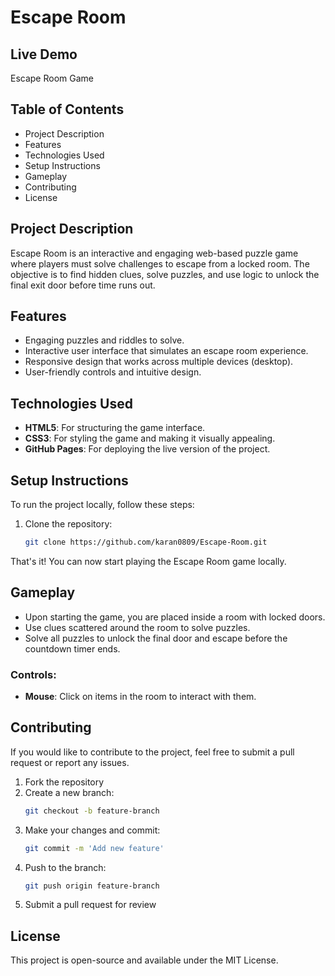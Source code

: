 # Escape Room

## Live Demo
Escape Room Game

## Table of Contents
- Project Description
- Features
- Technologies Used
- Setup Instructions
- Gameplay
- Contributing
- License

## Project Description
Escape Room is an interactive and engaging web-based puzzle game where players must solve challenges to escape from a locked room. The objective is to find hidden clues, solve puzzles, and use logic to unlock the final exit door before time runs out.

## Features
- Engaging puzzles and riddles to solve.
- Interactive user interface that simulates an escape room experience.
- Responsive design that works across multiple devices (desktop).
- User-friendly controls and intuitive design.

## Technologies Used
- **HTML5**: For structuring the game interface.
- **CSS3**: For styling the game and making it visually appealing.
- **GitHub Pages**: For deploying the live version of the project.

## Setup Instructions
To run the project locally, follow these steps:

1. Clone the repository:
    ```bash
    git clone https://github.com/karan0809/Escape-Room.git
    ```

That's it! You can now start playing the Escape Room game locally.

## Gameplay
- Upon starting the game, you are placed inside a room with locked doors.
- Use clues scattered around the room to solve puzzles.
- Solve all puzzles to unlock the final door and escape before the countdown timer ends.

### Controls:
- **Mouse**: Click on items in the room to interact with them.

## Contributing
If you would like to contribute to the project, feel free to submit a pull request or report any issues.

1. Fork the repository
2. Create a new branch:
    ```bash
    git checkout -b feature-branch
    ```
3. Make your changes and commit:
    ```bash
    git commit -m 'Add new feature'
    ```
4. Push to the branch:
    ```bash
    git push origin feature-branch
    ```
5. Submit a pull request for review

## License
This project is open-source and available under the MIT License.

